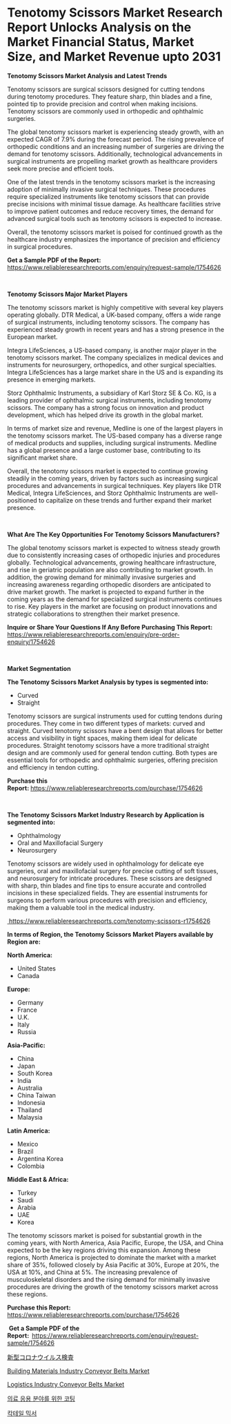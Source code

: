 <p><h1>Tenotomy Scissors Market Research Report Unlocks Analysis on the Market Financial Status, Market Size, and Market Revenue upto 2031</h1></p><p><strong>Tenotomy Scissors Market Analysis and Latest Trends</strong></p>
<p><p>Tenotomy scissors are surgical scissors designed for cutting tendons during tenotomy procedures. They feature sharp, thin blades and a fine, pointed tip to provide precision and control when making incisions. Tenotomy scissors are commonly used in orthopedic and ophthalmic surgeries.</p><p>The global tenotomy scissors market is experiencing steady growth, with an expected CAGR of 7.9% during the forecast period. The rising prevalence of orthopedic conditions and an increasing number of surgeries are driving the demand for tenotomy scissors. Additionally, technological advancements in surgical instruments are propelling market growth as healthcare providers seek more precise and efficient tools.</p><p>One of the latest trends in the tenotomy scissors market is the increasing adoption of minimally invasive surgical techniques. These procedures require specialized instruments like tenotomy scissors that can provide precise incisions with minimal tissue damage. As healthcare facilities strive to improve patient outcomes and reduce recovery times, the demand for advanced surgical tools such as tenotomy scissors is expected to increase.</p><p>Overall, the tenotomy scissors market is poised for continued growth as the healthcare industry emphasizes the importance of precision and efficiency in surgical procedures.</p></p>
<p><strong>Get a Sample PDF of the Report:&nbsp;</strong> <a href="https://www.reliableresearchreports.com/enquiry/request-sample/1754626">https://www.reliableresearchreports.com/enquiry/request-sample/1754626</a></p>
<p>&nbsp;</p>
<p><strong>Tenotomy Scissors Major Market Players</strong></p>
<p><p>The tenotomy scissors market is highly competitive with several key players operating globally. DTR Medical, a UK-based company, offers a wide range of surgical instruments, including tenotomy scissors. The company has experienced steady growth in recent years and has a strong presence in the European market.</p><p>Integra LifeSciences, a US-based company, is another major player in the tenotomy scissors market. The company specializes in medical devices and instruments for neurosurgery, orthopedics, and other surgical specialties. Integra LifeSciences has a large market share in the US and is expanding its presence in emerging markets.</p><p>Storz Ophthalmic Instruments, a subsidiary of Karl Storz SE & Co. KG, is a leading provider of ophthalmic surgical instruments, including tenotomy scissors. The company has a strong focus on innovation and product development, which has helped drive its growth in the global market.</p><p>In terms of market size and revenue, Medline is one of the largest players in the tenotomy scissors market. The US-based company has a diverse range of medical products and supplies, including surgical instruments. Medline has a global presence and a large customer base, contributing to its significant market share.</p><p>Overall, the tenotomy scissors market is expected to continue growing steadily in the coming years, driven by factors such as increasing surgical procedures and advancements in surgical techniques. Key players like DTR Medical, Integra LifeSciences, and Storz Ophthalmic Instruments are well-positioned to capitalize on these trends and further expand their market presence.</p></p>
<p>&nbsp;</p>
<p><strong>What Are The Key Opportunities For Tenotomy Scissors Manufacturers?</strong></p>
<p><p>The global tenotomy scissors market is expected to witness steady growth due to consistently increasing cases of orthopedic injuries and procedures globally. Technological advancements, growing healthcare infrastructure, and rise in geriatric population are also contributing to market growth. In addition, the growing demand for minimally invasive surgeries and increasing awareness regarding orthopedic disorders are anticipated to drive market growth. The market is projected to expand further in the coming years as the demand for specialized surgical instruments continues to rise. Key players in the market are focusing on product innovations and strategic collaborations to strengthen their market presence.</p></p>
<p><strong>Inquire or Share Your Questions If Any Before Purchasing This Report:</strong> <a href="https://www.reliableresearchreports.com/enquiry/pre-order-enquiry/1754626">https://www.reliableresearchreports.com/enquiry/pre-order-enquiry/1754626</a></p>
<p>&nbsp;</p>
<p><strong>Market Segmentation</strong></p>
<p><strong>The Tenotomy Scissors Market Analysis by types is segmented into:</strong></p>
<p><ul><li>Curved</li><li>Straight</li></ul></p>
<p><p>Tenotomy scissors are surgical instruments used for cutting tendons during procedures. They come in two different types of markets: curved and straight. Curved tenotomy scissors have a bent design that allows for better access and visibility in tight spaces, making them ideal for delicate procedures. Straight tenotomy scissors have a more traditional straight design and are commonly used for general tendon cutting. Both types are essential tools for orthopedic and ophthalmic surgeries, offering precision and efficiency in tendon cutting.</p></p>
<p><strong>Purchase this Report:&nbsp;</strong><a href="https://www.reliableresearchreports.com/purchase/1754626">https://www.reliableresearchreports.com/purchase/1754626</a></p>
<p>&nbsp;</p>
<p><strong>The Tenotomy Scissors Market Industry Research by Application is segmented into:</strong></p>
<p><ul><li>Ophthalmology</li><li>Oral and Maxillofacial Surgery</li><li>Neurosurgery</li></ul></p>
<p><p>Tenotomy scissors are widely used in ophthalmology for delicate eye surgeries, oral and maxillofacial surgery for precise cutting of soft tissues, and neurosurgery for intricate procedures. These scissors are designed with sharp, thin blades and fine tips to ensure accurate and controlled incisions in these specialized fields. They are essential instruments for surgeons to perform various procedures with precision and efficiency, making them a valuable tool in the medical industry.</p></p>
<p><a href="https://www.reliableresearchreports.com/tenotomy-scissors-r1754626">&nbsp;https://www.reliableresearchreports.com/tenotomy-scissors-r1754626</a></p>
<p><strong>In terms of Region, the Tenotomy Scissors Market Players available by Region are:</strong></p>
<p>
    <p> <strong> North America: </strong>
        <ul>
            <li>United States</li>
            <li>Canada</li>
        </ul>
        </p> 
    <p> <strong> Europe: </strong>
        <ul>
            <li>Germany</li>
            <li>France</li>
            <li>U.K.</li>
            <li>Italy</li>
            <li>Russia</li>
        </ul>
        </p> 
    <p> <strong> Asia-Pacific: </strong>
        <ul>
            <li>China</li>
            <li>Japan</li>
            <li>South Korea</li>
            <li>India</li>
            <li>Australia</li>
            <li>China Taiwan</li>
            <li>Indonesia</li>
            <li>Thailand</li>
            <li>Malaysia</li>
        </ul>
        </p> 
    <p> <strong> Latin America: </strong>
        <ul>
            <li>Mexico</li>
            <li>Brazil</li>
            <li>Argentina Korea</li>
            <li>Colombia</li>
        </ul>
        </p> 
    <p> <strong> Middle East & Africa: </strong>
        <ul>
            <li>Turkey</li>
            <li>Saudi</li>
            <li>Arabia</li>
            <li>UAE</li>
            <li>Korea</li>
        </ul>
    </p>
    </p>
<p><p>The tenotomy scissors market is poised for substantial growth in the coming years, with North America, Asia Pacific, Europe, the USA, and China expected to be the key regions driving this expansion. Among these regions, North America is projected to dominate the market with a market share of 35%, followed closely by Asia Pacific at 30%, Europe at 20%, the USA at 10%, and China at 5%. The increasing prevalence of musculoskeletal disorders and the rising demand for minimally invasive procedures are driving the growth of the tenotomy scissors market across these regions.</p></p>
<p><strong>Purchase this Report: </strong><a href="https://www.reliableresearchreports.com/purchase/1754626">https://www.reliableresearchreports.com/purchase/1754626</a></p>
<p>&nbsp;<strong>Get a Sample PDF of the Report:&nbsp;&nbsp;</strong><a href="https://www.reliableresearchreports.com/enquiry/request-sample/1754626">https://www.reliableresearchreports.com/enquiry/request-sample/1754626</a></p>
<p><strong></strong></p>
<p><p><a href="https://github.com/CarlieShields/Market-Research-Report-List-1/blob/main/7612719167701.md">新型コロナウイルス検査</a></p><p><a href="https://github.com/liliskanaya73/Market-Research-Report-List-1/blob/main/building-materials-industry-conveyor-belts-market.md">Building Materials Industry Conveyor Belts Market</a></p><p><a href="https://github.com/mooaaztarek/Market-Research-Report-List-1/blob/main/logistics-industry-conveyor-belts-market.md">Logistics Industry Conveyor Belts Market</a></p><p><a href="https://github.com/admichael111/Market-Research-Report-List-1/blob/main/9891797181186.md">의료 응용 분야를 위한 코팅</a></p><p><a href="https://github.com/msujons1512/Market-Research-Report-List-1/blob/main/2025953181187.md">칵테일 믹서</a></p></p>